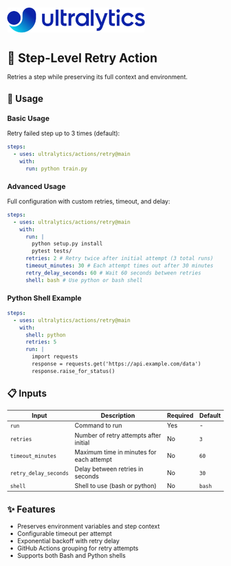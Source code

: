 <a href="https://www.ultralytics.com/"><img src="https://raw.githubusercontent.com/ultralytics/assets/main/logo/Ultralytics_Logotype_Original.svg" width="320" alt="Ultralytics logo"></a>

# 🔄 Step-Level Retry Action

Retries a step while preserving its full context and environment.

## 🚀 Usage

### Basic Usage

Retry failed step up to 3 times (default):

```yaml
steps:
  - uses: ultralytics/actions/retry@main
    with:
      run: python train.py
```

### Advanced Usage

Full configuration with custom retries, timeout, and delay:

```yaml
steps:
  - uses: ultralytics/actions/retry@main
    with:
      run: |
        python setup.py install
        pytest tests/
      retries: 2 # Retry twice after initial attempt (3 total runs)
      timeout_minutes: 30 # Each attempt times out after 30 minutes
      retry_delay_seconds: 60 # Wait 60 seconds between retries
      shell: bash # Use python or bash shell
```

### Python Shell Example

```yaml
steps:
  - uses: ultralytics/actions/retry@main
    with:
      shell: python
      retries: 5
      run: |
        import requests
        response = requests.get('https://api.example.com/data')
        response.raise_for_status()
```

## 📋 Inputs

| Input                 | Description                              | Required | Default |
| --------------------- | ---------------------------------------- | -------- | ------- |
| `run`                 | Command to run                           | Yes      | -       |
| `retries`             | Number of retry attempts after initial   | No       | `3`     |
| `timeout_minutes`     | Maximum time in minutes for each attempt | No       | `60`    |
| `retry_delay_seconds` | Delay between retries in seconds         | No       | `30`    |
| `shell`               | Shell to use (bash or python)            | No       | `bash`  |

## ✨ Features

- Preserves environment variables and step context
- Configurable timeout per attempt
- Exponential backoff with retry delay
- GitHub Actions grouping for retry attempts
- Supports both Bash and Python shells
